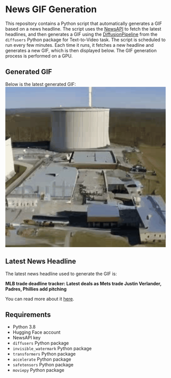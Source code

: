 # News GIF Generation
This repository contains a Python script that automatically generates a GIF based on a news headline. The script uses the [NewsAPI](https://newsapi.org/) to fetch the latest headlines, and then generates a GIF using the [DiffusionPipeline](https://github.com/huggingface/diffusers) from the `diffusers` Python package for Text-to-Video task.
The script is scheduled to run every few minutes. Each time it runs, it fetches a new headline and generates a new GIF, which is then displayed below. The GIF generation process is performed on a GPU.

## Generated GIF
Below is the latest generated GIF:
![Generated GIF](output.gif?raw=true&v=1691013916)

## Latest News Headline
The latest news headline used to generate the GIF is:

**MLB trade deadline tracker: Latest deals as Mets trade Justin Verlander, Padres, Phillies add pitching**

You can read more about it [here](https://www.cbssports.com/mlb/news/mlb-trade-deadline-tracker-latest-deals-as-mets-trade-justin-verlander-padres-phillies-add-pitching/).

## Requirements
- Python 3.8
- Hugging Face account
- NewsAPI key
- `diffusers` Python package
- `invisible_watermark` Python package
- `transformers` Python package
- `accelerate` Python package
- `safetensors` Python package
- `moviepy` Python package
